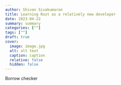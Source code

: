 ```yaml
---
author: Shivan Sivakumaran
title: Learning Rust as a relatively new developer
date: 2023-04-22
summary: summary
categories: [""]
tags: [""]
draft: true
cover:
  image: image.jpg
  alt: alt text
  caption: caption
  relative: false
  hidden: false
---
```


Borrow checker
